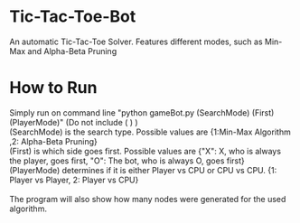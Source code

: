 # Tic-Tac-Toe-Bot
An automatic Tic-Tac-Toe Solver. Features different modes, such as Min-Max and Alpha-Beta Pruning

# How to Run

Simply run on command line "python gameBot.py (SearchMode) (First) (PlayerMode)" (Do not include ( ) ) </br>
(SearchMode) is the search type. Possible values are {1:Min-Max Algorithm ,2: Alpha-Beta Pruning} </br>
(First) is which side goes first. Possible values are {"X": X, who is always the player, goes first, "O": The bot, who is always O, goes first} </br>
(PlayerMode) determines if it is either Player vs CPU or CPU vs CPU. {1: Player vs Player, 2: Player vs CPU} </br>
 </br>
The program will also show how many nodes were generated for the used algorithm.
